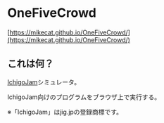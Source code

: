OneFiveCrowd
============

[https://mikecat.github.io/OneFiveCrowd/](https://mikecat.github.io/OneFiveCrowd/)

## これは何？

[IchigoJam](https://ichigojam.net/)シミュレータ。

IchigoJam向けのプログラムをブラウザ上で実行する。

※「IchigoJam」はjig.jpの登録商標です。
